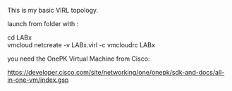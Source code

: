 This is my basic VIRL topology.

launch from folder with :

cd LABx  
vmcloud netcreate -v LABx.virl -c vmcloudrc LABx

you need the OnePK Virtual Machine from Cisco:

https://developer.cisco.com/site/networking/one/onepk/sdk-and-docs/all-in-one-vm/index.gsp


